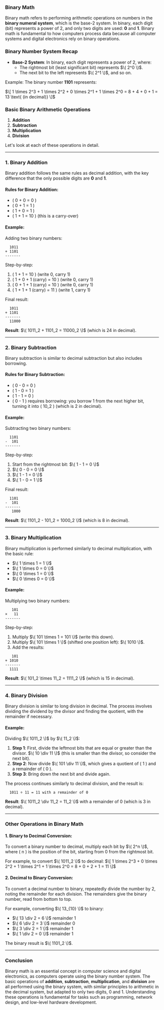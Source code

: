 ### **Binary Math**

Binary math refers to performing arithmetic operations on numbers in the **binary numeral system**, which is the base-2 system. In binary, each digit (bit) represents a power of 2, and only two digits are used: **0** and **1**. Binary math is fundamental to how computers process data because all computer systems and digital electronics rely on binary operations.

### **Binary Number System Recap**

- **Base-2 System**: In binary, each digit represents a power of 2, where:
  - The rightmost bit (least significant bit) represents $\( 2^0 \)$.
  - The next bit to the left represents $\( 2^1 \)$, and so on.

Example: The binary number **1101** represents:

$\[
1 \times 2^3 + 1 \times 2^2 + 0 \times 2^1 + 1 \times 2^0 = 8 + 4 + 0 + 1 = 13 \text{ (in decimal)}
\]$

### **Basic Binary Arithmetic Operations**

1. **Addition**
2. **Subtraction**
3. **Multiplication**
4. **Division**

Let's look at each of these operations in detail.

---

### **1. Binary Addition**

Binary addition follows the same rules as decimal addition, with the key difference that the only possible digits are **0** and **1**.

#### **Rules for Binary Addition:**
- \( 0 + 0 = 0 \)
- \( 0 + 1 = 1 \)
- \( 1 + 0 = 1 \)
- \( 1 + 1 = 10 \) (this is a carry-over)

#### **Example:**

Adding two binary numbers:
```
  1011
+ 1101
-------
```

Step-by-step:
1. \( 1 + 1 = 10 \) (write 0, carry 1)
2. \( 1 + 0 + 1 (carry) = 10 \) (write 0, carry 1)
3. \( 0 + 1 + 1 (carry) = 10 \) (write 0, carry 1)
4. \( 1 + 1 + 1 (carry) = 11 \) (write 1, carry 1)

Final result:
```
  1011
+ 1101
-------
  11000
```
**Result**: $\( 1011_2 + 1101_2 = 11000_2 \)$ (which is 24 in decimal).

---

### **2. Binary Subtraction**

Binary subtraction is similar to decimal subtraction but also includes borrowing.

#### **Rules for Binary Subtraction:**
- \( 0 - 0 = 0 \)
- \( 1 - 0 = 1 \)
- \( 1 - 1 = 0 \)
- \( 0 - 1 \) requires borrowing: you borrow 1 from the next higher bit, turning it into \( 10_2 \) (which is 2 in decimal).

#### **Example:**

Subtracting two binary numbers:
```
  1101
-  101
-------
```

Step-by-step:
1. Start from the rightmost bit: $\( 1 - 1 = 0 \)$
2. $\( 0 - 0 = 0 \)$
3. $\( 1 - 1 = 0 \)$
4. $\( 1 - 0 = 1 \)$

Final result:
```
  1101
-  101
-------
   1000
```
**Result**: $\( 1101_2 - 101_2 = 1000_2 \)$ (which is 8 in decimal).

---

### **3. Binary Multiplication**

Binary multiplication is performed similarly to decimal multiplication, with the basic rule:
- $\( 1 \times 1 = 1 \)$
- $\( 1 \times 0 = 0 \)$
- $\( 0 \times 1 = 0 \)$
- $\( 0 \times 0 = 0 \)$

#### **Example:**

Multiplying two binary numbers:
```
   101
×   11
-------
```

Step-by-step:
1. Multiply $\( 101 \times 1 = 101 \)$ (write this down).
2. Multiply $\( 101 \times 1 \)$ (shifted one position left): $\( 1010 \)$.
3. Add the results:
```
   101
+ 1010
-------
  1111
```
**Result**: $\( 101_2 \times 11_2 = 1111_2 \)$ (which is 15 in decimal).

---

### **4. Binary Division**

Binary division is similar to long division in decimal. The process involves dividing the dividend by the divisor and finding the quotient, with the remainder if necessary.

#### **Example:**

Dividing $\( 1011_2 \)$ by $\( 11_2 \)$:

1. **Step 1**: First, divide the leftmost bits that are equal or greater than the divisor. $\( 10 \div 11 \)$ (this is smaller than the divisor, so consider the next bit).
2. **Step 2**: Now divide $\( 101 \div 11 \)$, which gives a quotient of \( 1 \) and a remainder of \( 0 \).
3. **Step 3**: Bring down the next bit and divide again.

The process continues similarly to decimal division, and the result is:
```
  1011 ÷ 11 = 11 with a remainder of 0
```
**Result**: $\( 1011_2 \div 11_2 = 11_2 \)$ with a remainder of 0 (which is 3 in decimal).

---

### **Other Operations in Binary Math**

#### **1. Binary to Decimal Conversion:**
To convert a binary number to decimal, multiply each bit by $\( 2^n \)$, where \( n \) is the position of the bit, starting from 0 from the rightmost bit.

For example, to convert $\( 1011_2 \)$ to decimal:
$\[
1 \times 2^3 + 0 \times 2^2 + 1 \times 2^1 + 1 \times 2^0 = 8 + 0 + 2 + 1 = 11
\]$

#### **2. Decimal to Binary Conversion:**
To convert a decimal number to binary, repeatedly divide the number by 2, noting the remainder for each division. The remainders give the binary number, read from bottom to top.

For example, converting $\( 13_{10} \)$ to binary:
- $\( 13 \div 2 = 6 \)$ remainder 1
- $\( 6 \div 2 = 3 \)$ remainder 0
- $\( 3 \div 2 = 1 \)$ remainder 1
- $\( 1 \div 2 = 0 \)$ remainder 1

The binary result is $\( 1101_2 \)$.

---

### **Conclusion**

Binary math is an essential concept in computer science and digital electronics, as computers operate using the binary number system. The basic operations of **addition**, **subtraction**, **multiplication**, and **division** are all performed using the binary system, with similar principles to arithmetic in the decimal system, but adapted to only two digits, 0 and 1. Understanding these operations is fundamental for tasks such as programming, network design, and low-level hardware development.
